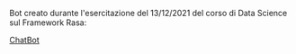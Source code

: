 Bot creato durante l'esercitazione del 13/12/2021 del corso di Data Science sul Framework Rasa:

[ChatBot](https://univpm-my.sharepoint.com/:u:/g/personal/s1106609_pm_univpm_it/Eby8-SXQ539IjfXV1H3yApgB1nBQy9YGvCDXVhBLpouYow?e=D7AyNW)
